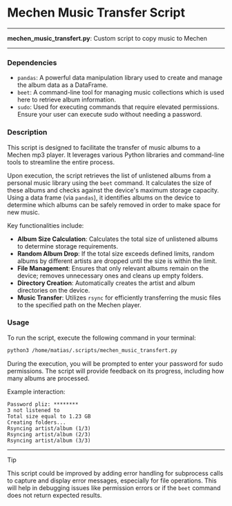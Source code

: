 # Mechen Music Transfer Script

---

**mechen_music_transfert.py**: Custom script to copy music to Mechen

---

### Dependencies

- `pandas`: A powerful data manipulation library used to create and manage the album data as a DataFrame.
- `beet`: A command-line tool for managing music collections which is used here to retrieve album information.
- `sudo`: Used for executing commands that require elevated permissions. Ensure your user can execute sudo without needing a password.

### Description

This script is designed to facilitate the transfer of music albums to a Mechen mp3 player. It leverages various Python libraries and command-line tools to streamline the entire process. 

Upon execution, the script retrieves the list of unlistened albums from a personal music library using the `beet` command. It calculates the size of these albums and checks against the device's maximum storage capacity. Using a data frame (via `pandas`), it identifies albums on the device to determine which albums can be safely removed in order to make space for new music.

Key functionalities include:

- **Album Size Calculation**: Calculates the total size of unlistened albums to determine storage requirements.
- **Random Album Drop**: If the total size exceeds defined limits, random albums by different artists are dropped until the size is within the limit.
- **File Management**: Ensures that only relevant albums remain on the device; removes unnecessary ones and cleans up empty folders.
- **Directory Creation**: Automatically creates the artist and album directories on the device.
- **Music Transfer**: Utilizes `rsync` for efficiently transferring the music files to the specified path on the Mechen player.

### Usage

To run the script, execute the following command in your terminal:

```bash
python3 /home/matias/.scripts/mechen_music_transfert.py
```

During the execution, you will be prompted to enter your password for sudo permissions. The script will provide feedback on its progress, including how many albums are processed. 

Example interaction:

```
Password pliz: ********
3 not listened to
Total size equal to 1.23 GB
Creating folders...
Rsyncing artist/album (1/3)
Rsyncing artist/album (2/3)
Rsyncing artist/album (3/3)
```

---

> [!TIP] 
This script could be improved by adding error handling for subprocess calls to capture and display error messages, especially for file operations. This will help in debugging issues like permission errors or if the `beet` command does not return expected results.
